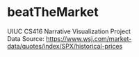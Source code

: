 # beatTheMarket
UIUC CS416 Narrative Visualization Project  
Data Source: https://www.wsj.com/market-data/quotes/index/SPX/historical-prices
